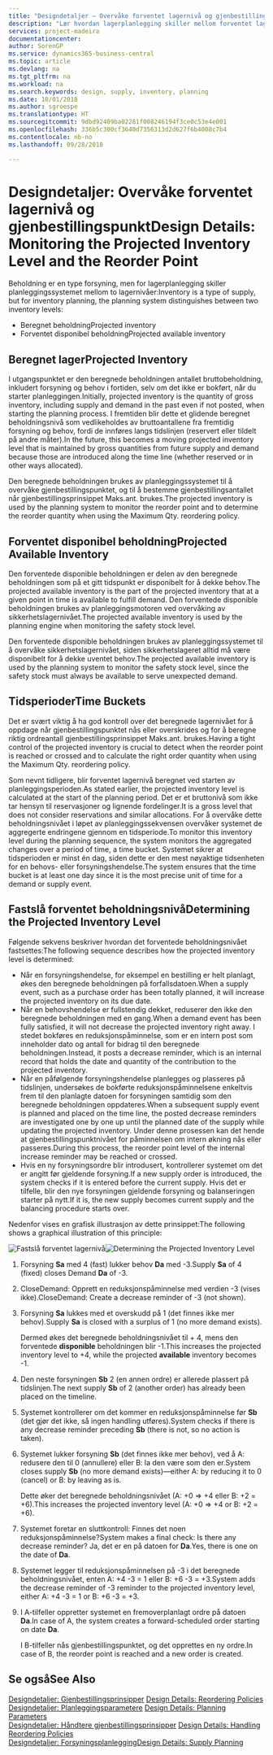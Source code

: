 ```yaml
---
title: "Designdetaljer – Overvåke forventet lagernivå og gjenbestillingspunkt | Microsoft-dokumentasjon"
description: "Lær hvordan lagerplanlegging skiller mellom forventet lagernivå og forventet disponibelt lagernivå."
services: project-madeira
documentationcenter: 
author: SorenGP
ms.service: dynamics365-business-central
ms.topic: article
ms.devlang: na
ms.tgt_pltfrm: na
ms.workload: na
ms.search.keywords: design, supply, inventory, planning
ms.date: 10/01/2018
ms.author: sgroespe
ms.translationtype: HT
ms.sourcegitcommit: 9dbd92409ba02281f008246194f3ce0c53e4e001
ms.openlocfilehash: 336b5c300cf3640d7356313d2d627f6b4008c7b4
ms.contentlocale: nb-no
ms.lasthandoff: 09/28/2018

---
```

# <a name="design-details-monitoring-the-projected-inventory-level-and-the-reorder-point"></a><span data-ttu-id="96814-103">Designdetaljer: Overvåke forventet lagernivå og gjenbestillingspunkt</span><span class="sxs-lookup"><span data-stu-id="96814-103">Design Details: Monitoring the Projected Inventory Level and the Reorder Point</span></span>
<span data-ttu-id="96814-104">Beholdning er en type forsyning, men for lagerplanlegging skiller planleggingssystemet mellom to lagernivåer:</span><span class="sxs-lookup"><span data-stu-id="96814-104">Inventory is a type of supply, but for inventory planning, the planning system distinguishes between two inventory levels:</span></span>  

* <span data-ttu-id="96814-105">Beregnet beholdning</span><span class="sxs-lookup"><span data-stu-id="96814-105">Projected inventory</span></span>  
* <span data-ttu-id="96814-106">Forventet disponibel beholdning</span><span class="sxs-lookup"><span data-stu-id="96814-106">Projected available inventory</span></span>  

## <a name="projected-inventory"></a><span data-ttu-id="96814-107">Beregnet lager</span><span class="sxs-lookup"><span data-stu-id="96814-107">Projected Inventory</span></span>  
<span data-ttu-id="96814-108">I utgangspunktet er den beregnede beholdningen antallet bruttobeholdning, inkludert forsyning og behov i fortiden, selv om det ikke er bokført, når du starter planleggingen.</span><span class="sxs-lookup"><span data-stu-id="96814-108">Initially, projected inventory is the quantity of gross inventory, including supply and demand in the past even if not posted, when starting the planning process.</span></span> <span data-ttu-id="96814-109">I fremtiden blir dette et glidende beregnet beholdningsnivå som vedlikeholdes av bruttoantallene fra fremtidig forsyning og behov, fordi de innføres langs tidslinjen (reservert eller tildelt på andre måter).</span><span class="sxs-lookup"><span data-stu-id="96814-109">In the future, this becomes a moving projected inventory level that is maintained by gross quantities from future supply and demand because those are introduced along the time line (whether reserved or in other ways allocated).</span></span>  

<span data-ttu-id="96814-110">Den beregnede beholdningen brukes av planleggingssystemet til å overvåke gjenbestillingspunktet, og til å bestemme gjenbestillingsantallet når gjenbestillingsprinsippet Maks.ant. brukes.</span><span class="sxs-lookup"><span data-stu-id="96814-110">The projected inventory is used by the planning system to monitor the reorder point and to determine the reorder quantity when using the Maximum Qty. reordering policy.</span></span>  

## <a name="projected-available-inventory"></a><span data-ttu-id="96814-111">Forventet disponibel beholdning</span><span class="sxs-lookup"><span data-stu-id="96814-111">Projected Available Inventory</span></span>  
<span data-ttu-id="96814-112">Den forventede disponible beholdningen er delen av den beregnede beholdningen som på et gitt tidspunkt er disponibelt for å dekke behov.</span><span class="sxs-lookup"><span data-stu-id="96814-112">The projected available inventory is the part of the projected inventory that at a given point in time is available to fulfill demand.</span></span> <span data-ttu-id="96814-113">Den forventede disponible beholdningen brukes av planleggingsmotoren ved overvåking av sikkerhetslagernivået.</span><span class="sxs-lookup"><span data-stu-id="96814-113">The projected available inventory is used by the planning engine when monitoring the safety stock level.</span></span>  

<span data-ttu-id="96814-114">Den forventede disponible beholdningen brukes av planleggingssystemet til å overvåke sikkerhetslagernivået, siden sikkerhetslageret alltid må være disponibelt for å dekke uventet behov.</span><span class="sxs-lookup"><span data-stu-id="96814-114">The projected available inventory is used by the planning system to monitor the safety stock level, since the safety stock must always be available to serve unexpected demand.</span></span>  

## <a name="time-buckets"></a><span data-ttu-id="96814-115">Tidsperioder</span><span class="sxs-lookup"><span data-stu-id="96814-115">Time Buckets</span></span>  
<span data-ttu-id="96814-116">Det er svært viktig å ha god kontroll over det beregnede lagernivået for å oppdage når gjenbestillingspunktet nås eller overskrides og for å beregne riktig ordreantall gjenbestillingsprinsippet Maks.ant. brukes.</span><span class="sxs-lookup"><span data-stu-id="96814-116">Having a tight control of the projected inventory is crucial to detect when the reorder point is reached or crossed and to calculate the right order quantity when using the Maximum Qty. reordering policy.</span></span>  

<span data-ttu-id="96814-117">Som nevnt tidligere, blir forventet lagernivå beregnet ved starten av planleggingsperioden.</span><span class="sxs-lookup"><span data-stu-id="96814-117">As stated earlier, the projected inventory level is calculated at the start of the planning period.</span></span> <span data-ttu-id="96814-118">Det er et bruttonivå som ikke tar hensyn til reservasjoner og lignende fordelinger.</span><span class="sxs-lookup"><span data-stu-id="96814-118">It is a gross level that does not consider reservations and similar allocations.</span></span> <span data-ttu-id="96814-119">For å overvåke dette beholdningsnivået i løpet av planleggingssekvensen overvåker systemet de aggregerte endringene gjennom en tidsperiode.</span><span class="sxs-lookup"><span data-stu-id="96814-119">To monitor this inventory level during the planning sequence, the system monitors the aggregated changes over a period of time, a time bucket.</span></span> <span data-ttu-id="96814-120">Systemet sikrer at tidsperioden er minst én dag, siden dette er den mest nøyaktige tidsenheten for en behovs- eller forsyningshendelse.</span><span class="sxs-lookup"><span data-stu-id="96814-120">The system ensures that the time bucket is at least one day since it is the most precise unit of time for a demand or supply event.</span></span>  

## <a name="determining-the-projected-inventory-level"></a><span data-ttu-id="96814-121">Fastslå forventet beholdningsnivå</span><span class="sxs-lookup"><span data-stu-id="96814-121">Determining the Projected Inventory Level</span></span>  
<span data-ttu-id="96814-122">Følgende sekvens beskriver hvordan det forventede beholdningsnivået fastsettes:</span><span class="sxs-lookup"><span data-stu-id="96814-122">The following sequence describes how the projected inventory level is determined:</span></span>  

* <span data-ttu-id="96814-123">Når en forsyningshendelse, for eksempel en bestilling er helt planlagt, økes den beregnede beholdningen på forfallsdatoen.</span><span class="sxs-lookup"><span data-stu-id="96814-123">When a supply event, such as a purchase order has been totally planned, it will increase the projected inventory on its due date.</span></span>  
* <span data-ttu-id="96814-124">Når en behovshendelse er fullstendig dekket, reduserer den ikke den beregnede beholdningen med en gang.</span><span class="sxs-lookup"><span data-stu-id="96814-124">When a demand event has been fully satisfied, it will not decrease the projected inventory right away.</span></span> <span data-ttu-id="96814-125">I stedet bokføres en reduksjonspåminnelse, som er en intern post som inneholder dato og antall for bidrag til den beregnede beholdningen.</span><span class="sxs-lookup"><span data-stu-id="96814-125">Instead, it posts a decrease reminder, which is an internal record that holds the date and quantity of the contribution to the projected inventory.</span></span>  
* <span data-ttu-id="96814-126">Når en påfølgende forsyningshendelse planlegges og plasseres på tidslinjen, undersøkes de bokførte reduksjonspåminnelsene enkeltvis frem til den planlagte datoen for forsyningen samtidig som den beregnede beholdningen oppdateres.</span><span class="sxs-lookup"><span data-stu-id="96814-126">When a subsequent supply event is planned and placed on the time line, the posted decrease reminders are investigated one by one up until the planned date of the supply while updating the projected inventory.</span></span> <span data-ttu-id="96814-127">Under denne prosessen kan det hende at gjenbestillingspunktnivået for påminnelsen om intern økning nås eller passeres.</span><span class="sxs-lookup"><span data-stu-id="96814-127">During this process, the reorder point level of the internal increase reminder may be reached or crossed.</span></span>  
* <span data-ttu-id="96814-128">Hvis en ny forsyningsordre blir introdusert, kontrollerer systemet om det er angitt før gjeldende forsyning.</span><span class="sxs-lookup"><span data-stu-id="96814-128">If a new supply order is introduced, the system checks if it is entered before the current supply.</span></span> <span data-ttu-id="96814-129">Hvis det er tilfelle, blir den nye forsyningen gjeldende forsyning og balanseringen starter på nytt.</span><span class="sxs-lookup"><span data-stu-id="96814-129">If it is, the new supply becomes current supply and the balancing procedure starts over.</span></span>  

<span data-ttu-id="96814-130">Nedenfor vises en grafisk illustrasjon av dette prinsippet:</span><span class="sxs-lookup"><span data-stu-id="96814-130">The following shows a graphical illustration of this principle:</span></span>  

<span data-ttu-id="96814-131">![Fastslå forventet lagernivå](media/nav_app_supply_planning_2_projected_inventory.png "Fastslå forventet lagernivå")</span><span class="sxs-lookup"><span data-stu-id="96814-131">![Determining the Projected Inventory Level](media/nav_app_supply_planning_2_projected_inventory.png "Determining the Projected Inventory Level")</span></span>  

1. <span data-ttu-id="96814-132">Forsyning **Sa** med 4 (fast) lukker behov **Da** med -3.</span><span class="sxs-lookup"><span data-stu-id="96814-132">Supply **Sa** of 4 (fixed) closes Demand **Da** of -3.</span></span>  
2. <span data-ttu-id="96814-133">CloseDemand: Opprett en reduksjonspåminnelse med verdien -3 (vises ikke).</span><span class="sxs-lookup"><span data-stu-id="96814-133">CloseDemand: Create a decrease reminder of -3 (not shown).</span></span>  
3. <span data-ttu-id="96814-134">Forsyning **Sa** lukkes med et overskudd på 1 (det finnes ikke mer behov).</span><span class="sxs-lookup"><span data-stu-id="96814-134">Supply **Sa** is closed with a surplus of 1 (no more demand exists).</span></span>  

     <span data-ttu-id="96814-135">Dermed økes det beregnede beholdningsnivået til + 4, mens den forventede **disponible** beholdningen blir -1.</span><span class="sxs-lookup"><span data-stu-id="96814-135">This increases the projected inventory level to +4, while the projected **available** inventory becomes -1.</span></span>  

4. <span data-ttu-id="96814-136">Den neste forsyningen **Sb** 2 (en annen ordre) er allerede plassert på tidslinjen.</span><span class="sxs-lookup"><span data-stu-id="96814-136">The next supply **Sb** of 2 (another order) has already been placed on the timeline.</span></span>  
5. <span data-ttu-id="96814-137">Systemet kontrollerer om det kommer en reduksjonspåminnelse før **Sb** (det gjør det ikke, så ingen handling utføres).</span><span class="sxs-lookup"><span data-stu-id="96814-137">System checks if there is any decrease reminder preceding **Sb** (there is not, so no action is taken).</span></span>  
6. <span data-ttu-id="96814-138">Systemet lukker forsyning **Sb** (det finnes ikke mer behov), ved å A: redusere den til 0 (annullere) eller B: la den være som den er.</span><span class="sxs-lookup"><span data-stu-id="96814-138">System closes supply **Sb** (no more demand exists)—either A: by reducing it to 0 (cancel) or B: by leaving as is.</span></span>  

     <span data-ttu-id="96814-139">Dette øker det beregnede beholdningsnivået (A: +0 => +4 eller B: +2 = +6).</span><span class="sxs-lookup"><span data-stu-id="96814-139">This increases the projected inventory level (A: +0 => +4 or B: +2 = +6).</span></span>  

7. <span data-ttu-id="96814-140">Systemet foretar en sluttkontroll: Finnes det noen reduksjonspåminnelse?</span><span class="sxs-lookup"><span data-stu-id="96814-140">System makes a final check: Is there any decrease reminder?</span></span> <span data-ttu-id="96814-141">Ja, det er en på datoen for **Da**.</span><span class="sxs-lookup"><span data-stu-id="96814-141">Yes, there is one on the date of **Da**.</span></span>  
8. <span data-ttu-id="96814-142">Systemet legger til reduksjonspåminnelsen på -3 i det beregnede beholdningsnivået, enten A: +4 -3 = 1 eller B: +6 -3 = +3.</span><span class="sxs-lookup"><span data-stu-id="96814-142">System adds the decrease reminder of -3 reminder to the projected inventory level, either A: +4 -3 = 1 or B: +6 -3 = +3.</span></span>  
9. <span data-ttu-id="96814-143">I A-tilfeller oppretter systemet en fremoverplanlagt ordre på datoen **Da**.</span><span class="sxs-lookup"><span data-stu-id="96814-143">In case of A, the system creates a forward-scheduled order starting on date **Da**.</span></span>  

     <span data-ttu-id="96814-144">I B-tilfeller nås gjenbestillingspunktet, og det opprettes en ny ordre.</span><span class="sxs-lookup"><span data-stu-id="96814-144">In case of B, the reorder point is reached and a new order is created.</span></span>  

## <a name="see-also"></a><span data-ttu-id="96814-145">Se også</span><span class="sxs-lookup"><span data-stu-id="96814-145">See Also</span></span>  
<span data-ttu-id="96814-146">[Designdetaljer: Gjenbestillingsprinsipper](design-details-reordering-policies.md) </span><span class="sxs-lookup"><span data-stu-id="96814-146">[Design Details: Reordering Policies](design-details-reordering-policies.md) </span></span>  
<span data-ttu-id="96814-147">[Designdetaljer: Planleggingsparametere](design-details-planning-parameters.md) </span><span class="sxs-lookup"><span data-stu-id="96814-147">[Design Details: Planning Parameters](design-details-planning-parameters.md) </span></span>  
<span data-ttu-id="96814-148">[Designdetaljer: Håndtere gjenbestillingsprinsipper](design-details-handling-reordering-policies.md) </span><span class="sxs-lookup"><span data-stu-id="96814-148">[Design Details: Handling Reordering Policies](design-details-handling-reordering-policies.md) </span></span>  
[<span data-ttu-id="96814-149">Designdetaljer: Forsyningsplanlegging</span><span class="sxs-lookup"><span data-stu-id="96814-149">Design Details: Supply Planning</span></span>](design-details-supply-planning.md)

